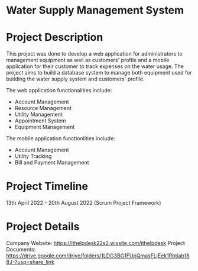 # Water Supply Management System

# Project Description

This project was done to develop a web application for administrators to management equipment as well as customers' profile and a mobile application for their customer to track expenses on the water usage. The project aims to build a database system to manage both equipment used for building the water supply system and customers' profile. 

The web application functionalities include:
- Account Management
- Resource Management
- Utility Management
- Appointment System
- Equipment Management

The mobile application functionlities include:
- Account Management
- Utility Tracking
- Bill and Payment Management

# Project Timeline
13th April 2022 - 20th August 2022
(Scrum Project Framework)

# Project Details
Company Website: https://ithelpdesk22s2.wixsite.com/ithelpdesk
Project Documents: https://drive.google.com/drive/folders/1LDG3BG1FUpQmasFLjEek1Rbtiab188J-?usp=share_link
